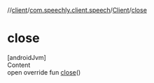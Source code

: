 //[client](../../index.md)/[com.speechly.client.speech](../index.md)/[Client](index.md)/[close](close.md)



# close  
[androidJvm]  
Content  
open override fun [close](close.md)()  



